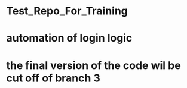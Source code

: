 # Test_Repo_For_Training
# automation of login logic 
# the final version of the code wil be cut off of branch 3